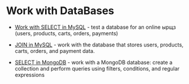 # Work with DataBases 

- [Work with SELECT in MySQL](https://docs.google.com/spreadsheets/d/11-k5Xr9sobusYwufq6dBKGFfmv2aiqpadsv7DftDP6k/edit?gid=0#gid=0) - test a database for an online ырщз (users, products, carts, orders, payments)

- [JOIN in MySQL](https://docs.google.com/spreadsheets/d/1KyrXgIeLo8qN6XfLtPt6s5BTvucsvhOtybPUqtQL1_k/edit?gid=0#gid=0) - work with the database that stores users, products, carts, orders, and payment data.

- [SELECT in MongoDB](https://docs.google.com/spreadsheets/d/1C9fZ68tkTWGigkw2G8LLp9sZLVbBVT9grTIycOhTiy8/edit?gid=0#gid=0) - work with a MongoDB database: create a collection and perform queries using filters, conditions, and regular expressions
